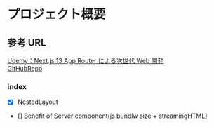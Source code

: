 # プロジェクト概要

## 参考 URL

[Udemy：Next.js 13 App Router による次世代 Web 開発](https://defidejp.udemy.com/course/nextjs-supabase-app-directory/learn/lecture/37760856#overview)  
[GitHubRepo](https://github.com/GomaGoma676/nextjs-app-router-supabase)

### index

- [x] NestedLayout
- [] Benefit of Server component(js bundlw size + streamingHTML)
